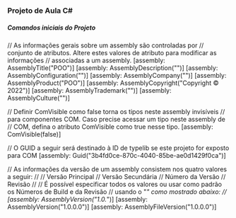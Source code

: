 <h3> Projeto de Aula C# </h3>

<h5> Comandos iniciais do Projeto </h5>

// As informações gerais sobre um assembly são controladas por
// conjunto de atributos. Altere estes valores de atributo para modificar as informações
// associadas a um assembly.
[assembly: AssemblyTitle("POO")]
[assembly: AssemblyDescription("")]
[assembly: AssemblyConfiguration("")]
[assembly: AssemblyCompany("")]
[assembly: AssemblyProduct("POO")]
[assembly: AssemblyCopyright("Copyright ©  2022")]
[assembly: AssemblyTrademark("")]
[assembly: AssemblyCulture("")]

// Definir ComVisible como false torna os tipos neste assembly invisíveis
// para componentes COM. Caso precise acessar um tipo neste assembly de
// COM, defina o atributo ComVisible como true nesse tipo.
[assembly: ComVisible(false)]

// O GUID a seguir será destinado à ID de typelib se este projeto for exposto para COM
[assembly: Guid("3b4fd0ce-870c-4040-85be-ae0d1429f0ca")]

// As informações da versão de um assembly consistem nos quatro valores a seguir:
//
//      Versão Principal
//      Versão Secundária 
//      Número da Versão
//      Revisão
//
// É possível especificar todos os valores ou usar como padrão os Números de Build e da Revisão
// usando o "*" como mostrado abaixo:
// [assembly: AssemblyVersion("1.0.*")]
[assembly: AssemblyVersion("1.0.0.0")]
[assembly: AssemblyFileVersion("1.0.0.0")]